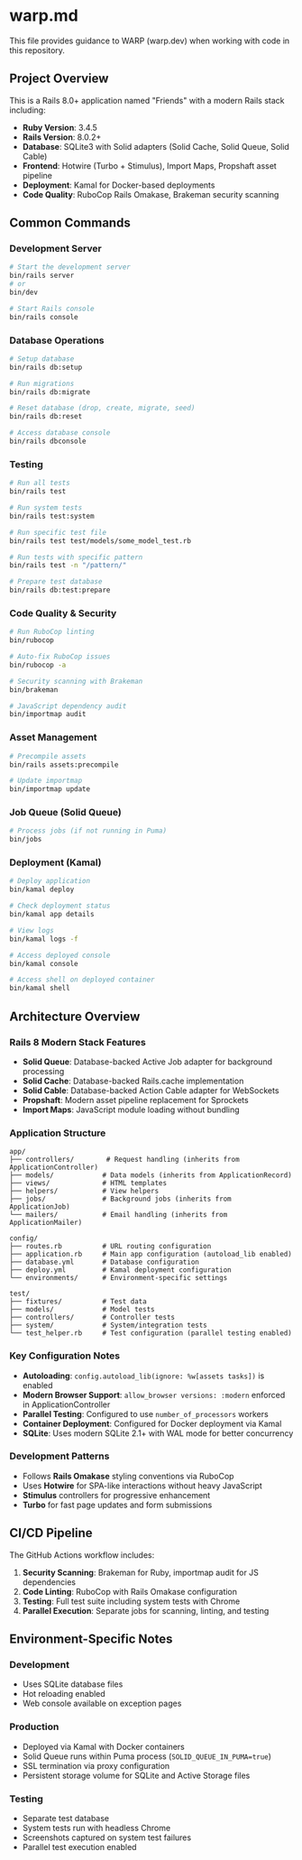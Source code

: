 # warp.md

This file provides guidance to WARP (warp.dev) when working with code in this repository.

## Project Overview

This is a Rails 8.0+ application named "Friends" with a modern Rails stack including:

- **Ruby Version**: 3.4.5
- **Rails Version**: 8.0.2+
- **Database**: SQLite3 with Solid adapters (Solid Cache, Solid Queue, Solid Cable)
- **Frontend**: Hotwire (Turbo + Stimulus), Import Maps, Propshaft asset pipeline
- **Deployment**: Kamal for Docker-based deployments
- **Code Quality**: RuboCop Rails Omakase, Brakeman security scanning

## Common Commands

### Development Server

```bash
# Start the development server
bin/rails server
# or
bin/dev

# Start Rails console  
bin/rails console
```

### Database Operations

```bash
# Setup database
bin/rails db:setup

# Run migrations
bin/rails db:migrate

# Reset database (drop, create, migrate, seed)
bin/rails db:reset

# Access database console
bin/rails dbconsole
```

### Testing

```bash
# Run all tests
bin/rails test

# Run system tests
bin/rails test:system

# Run specific test file
bin/rails test test/models/some_model_test.rb

# Run tests with specific pattern
bin/rails test -n "/pattern/"

# Prepare test database
bin/rails db:test:prepare
```

### Code Quality & Security

```bash
# Run RuboCop linting
bin/rubocop

# Auto-fix RuboCop issues
bin/rubocop -a

# Security scanning with Brakeman
bin/brakeman

# JavaScript dependency audit
bin/importmap audit
```

### Asset Management

```bash
# Precompile assets
bin/rails assets:precompile

# Update importmap
bin/importmap update
```

### Job Queue (Solid Queue)

```bash
# Process jobs (if not running in Puma)
bin/jobs
```

### Deployment (Kamal)

```bash
# Deploy application
bin/kamal deploy

# Check deployment status
bin/kamal app details

# View logs
bin/kamal logs -f

# Access deployed console
bin/kamal console

# Access shell on deployed container
bin/kamal shell
```

## Architecture Overview

### Rails 8 Modern Stack Features

- **Solid Queue**: Database-backed Active Job adapter for background processing
- **Solid Cache**: Database-backed Rails.cache implementation
- **Solid Cable**: Database-backed Action Cable adapter for WebSockets
- **Propshaft**: Modern asset pipeline replacement for Sprockets
- **Import Maps**: JavaScript module loading without bundling

### Application Structure

```
app/
├── controllers/        # Request handling (inherits from ApplicationController)
├── models/            # Data models (inherits from ApplicationRecord) 
├── views/             # HTML templates
├── helpers/           # View helpers
├── jobs/              # Background jobs (inherits from ApplicationJob)
└── mailers/           # Email handling (inherits from ApplicationMailer)

config/
├── routes.rb          # URL routing configuration
├── application.rb     # Main app configuration (autoload_lib enabled)
├── database.yml       # Database configuration
├── deploy.yml         # Kamal deployment configuration
└── environments/      # Environment-specific settings

test/
├── fixtures/          # Test data
├── models/            # Model tests
├── controllers/       # Controller tests
├── system/            # System/integration tests
└── test_helper.rb     # Test configuration (parallel testing enabled)
```

### Key Configuration Notes

- **Autoloading**: `config.autoload_lib(ignore: %w[assets tasks])` is enabled
- **Modern Browser Support**: `allow_browser versions: :modern` enforced in ApplicationController
- **Parallel Testing**: Configured to use `number_of_processors` workers
- **Container Deployment**: Configured for Docker deployment via Kamal
- **SQLite**: Uses modern SQLite 2.1+ with WAL mode for better concurrency

### Development Patterns

- Follows **Rails Omakase** styling conventions via RuboCop
- Uses **Hotwire** for SPA-like interactions without heavy JavaScript
- **Stimulus** controllers for progressive enhancement
- **Turbo** for fast page updates and form submissions

## CI/CD Pipeline

The GitHub Actions workflow includes:

1. **Security Scanning**: Brakeman for Ruby, importmap audit for JS dependencies  
2. **Code Linting**: RuboCop with Rails Omakase configuration
3. **Testing**: Full test suite including system tests with Chrome
4. **Parallel Execution**: Separate jobs for scanning, linting, and testing

## Environment-Specific Notes

### Development

- Uses SQLite database files
- Hot reloading enabled
- Web console available on exception pages

### Production  

- Deployed via Kamal with Docker containers
- Solid Queue runs within Puma process (`SOLID_QUEUE_IN_PUMA=true`)
- SSL termination via proxy configuration
- Persistent storage volume for SQLite and Active Storage files

### Testing

- Separate test database
- System tests run with headless Chrome
- Screenshots captured on system test failures
- Parallel test execution enabled
